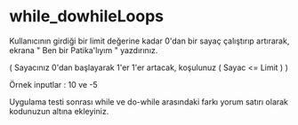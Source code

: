 # while_dowhileLoops

Kullanıcının girdiği bir limit değerine kadar 0'dan bir sayaç çalıştırıp artırarak, ekrana " Ben bir Patika'lıyım " yazdırınız.

( Sayacınız 0'dan başlayarak 1'er 1'er artacak, koşulunuz ( Sayac <= Limit ) )

Örnek inputlar : 10 ve -5

Uygulama testi sonrası while ve do-while arasındaki farkı yorum satırı olarak kodunuzun altına ekleyiniz.
